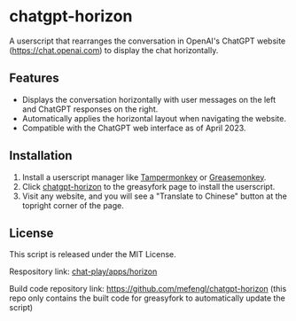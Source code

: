 # chatgpt-horizon

A userscript that rearranges the conversation in OpenAI's ChatGPT website (https://chat.openai.com) to display the chat horizontally.

## Features

- Displays the conversation horizontally with user messages on the left and ChatGPT responses on the right.
- Automatically applies the horizontal layout when navigating the website.
- Compatible with the ChatGPT web interface as of April 2023.

## Installation

1. Install a userscript manager like [Tampermonkey](https://www.tampermonkey.net/) or [Greasemonkey](https://www.greasespot.net/).
2. Click [chatgpt-horizon](https://greasyfork.org/scripts/464285) to the greasyfork page to install the userscript.
3. Visit any website, and you will see a "Translate to Chinese" button at the topright corner of the page.

## License

This script is released under the MIT License.

Respository link: [chat-play/apps/horizon](https://github.com/mefengl/chat-play)

Build code repository link: https://github.com/mefengl/chatgpt-horizon (this repo only contains the built code for greasyfork to automatically update the script)
